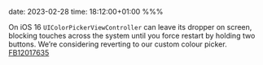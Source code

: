 date: 2023-02-28
time: 18:12:00+01:00
%%%

On iOS 16 `UIColorPickerViewController` can leave its dropper on screen, blocking touches across the system until you force restart by holding two buttons. We’re considering reverting to our custom colour picker. [FB12017635](https://github.com/PSPDFKit-labs/radar.apple.com/tree/master/FB12017635%20-%20Color%20picker%20magnifier%20gets%20stuck%20on%20screen)
